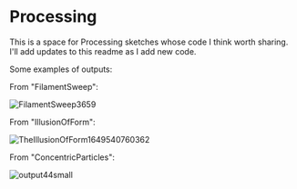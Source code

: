 # Processing
This is a space for Processing sketches whose code I think worth sharing. I'll add updates to this readme as I add new code.

Some examples of outputs:

From "FilamentSweep": 

![FilamentSweep3659](https://user-images.githubusercontent.com/101308215/165743797-1e8c8aac-af56-4d31-a79a-fccd9ee5630a.png)

From "IllusionOfForm":

![TheIllusionOfForm1649540760362](https://user-images.githubusercontent.com/101308215/162593092-c7208d1f-5dc0-4a33-9f98-df6da016a22e.png)

From "ConcentricParticles":

![output44small](https://user-images.githubusercontent.com/101308215/161362280-ac99cf46-4309-460d-a53d-da3dc5cebdcf.png) 
